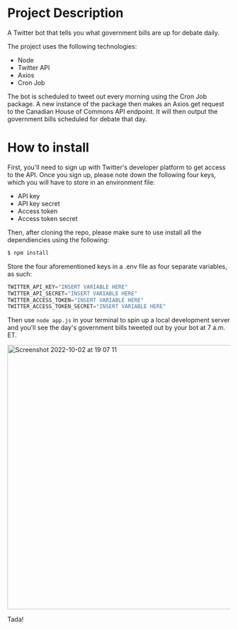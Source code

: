 # Project Description

A Twitter bot that tells you what government bills are up for debate daily.

The project uses the following technologies:

<ul>
  <li>Node</li>
  <li>Twitter API</li>
  <li>Axios</li>
  <li>Cron Job</li>
</ul>

The bot is scheduled to tweet out every morning using the Cron Job package. A new instance of the package then makes an Axios get request to the Canadian House of Commons API endpoint. It will then output the government bills scheduled for debate that day.

# How to install

First, you'll need to sign up with Twitter's developer platform to get access to the API. Once you sign up, please note down the following four keys, which you will have to store in an environment file:

<ul>
  <li>API key</li>
  <li>API key secret</li>
  <li>Access token</li>
  <li>Access token secret</li>
</ul>

Then, after cloning the repo, please make sure to use install all the dependiencies using the following:

```javascript
$ npm install
```
Store the four aforementioned keys in a .env file as four separate variables, as such:
```javascript
TWITTER_API_KEY="INSERT VARIABLE HERE"
TWITTER_API_SECRET="INSERT VARIABLE HERE"
TWITTER_ACCESS_TOKEN="INSERT VARIABLE HERE"
TWITTER_ACCESS_TOKEN_SECRET="INSERT VARIABLE HERE"
```
Then use ```node app.js``` in your terminal to spin up a local development server and you'll see the day's government bills tweeted out by your bot at 7 a.m. ET.

<img width="597" alt="Screenshot 2022-10-02 at 19 07 11" src="https://user-images.githubusercontent.com/91851828/193480354-3027484a-bd84-44c0-b61d-09cb89361a62.png">

Tada!

